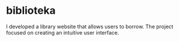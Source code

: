 # biblioteka
I developed a library website that allows users to borrow.  The project focused on creating an intuitive user interface.
